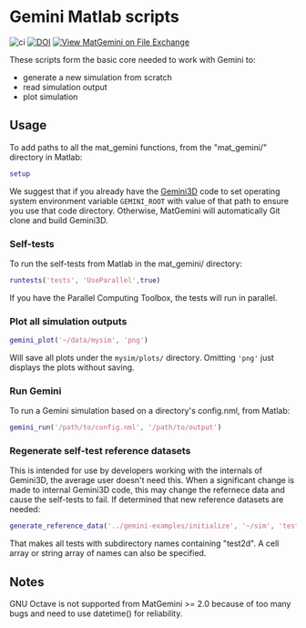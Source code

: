 # Gemini Matlab scripts

![ci](https://github.com/gemini3d/mat_gemini/workflows/ci/badge.svg)
[![DOI](https://zenodo.org/badge/246748210.svg)](https://zenodo.org/badge/latestdoi/246748210)
[![View MatGemini on File Exchange](https://www.mathworks.com/matlabcentral/images/matlab-file-exchange.svg)](https://www.mathworks.com/matlabcentral/fileexchange/78676-matgemini)

These scripts form the basic core needed to work with Gemini to:

* generate a new simulation from scratch
* read simulation output
* plot simulation

## Usage

To add paths to all the mat_gemini functions, from the "mat_gemini/" directory in Matlab:

```matlab
setup
```

We suggest that if you already have the
[Gemini3D](https://github.com/gemini3d/gemini3d.git)
code to set operating system environment variable `GEMINI_ROOT` with value of that path to ensure you use that code directory.
Otherwise, MatGemini will automatically Git clone and build Gemini3D.

### Self-tests

To run the self-tests from Matlab in the mat_gemini/ directory:

```matlab
runtests('tests', 'UseParallel',true)
```

If you have the Parallel Computing Toolbox, the tests will run in parallel.

### Plot all simulation outputs

```matlab
gemini_plot('~/data/mysim', 'png')
```

Will save all plots under the `mysim/plots/` directory. Omitting `'png'` just displays the plots without saving.

### Run Gemini

To run a Gemini simulation based on a directory's config.nml, from Matlab:

```matlab
gemini_run('/path/to/config.nml', '/path/to/output')
```

### Regenerate self-test reference datasets

This is intended for use by developers working with the internals of Gemini3D, the average user doesn't need this.
When a significant change is made to internal Gemini3D code, this may change the refernece data and cause the self-tests to fail.
If determined that new reference datasets are needed:

```matlab
generate_reference_data('../gemini-examples/initialize', '~/sim', 'test2d')
```

That makes all tests with subdirectory names containing "test2d".
A cell array or string array of names can also be specified.

## Notes

GNU Octave is not supported from MatGemini >= 2.0 because of too many bugs and need to use datetime() for reliability.

